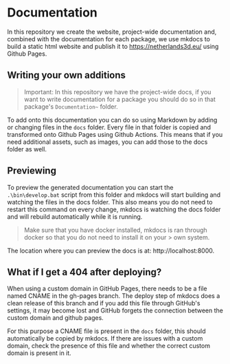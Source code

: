 Documentation
=============

In this repository we create the website, project-wide documentation and, combined with the documentation for each package, we use mkdocs to build a static html website and publish it to https://netherlands3d.eu/ using Github Pages.

Writing your own additions
--------------------------

> Important: In this repository we have the project-wide docs, if you want to write documentation for a package you
> should do so in that package's `Documentation~` folder.

To add onto this documentation you can do so using Markdown by adding or changing files in the `docs` folder. Every 
file in that folder is copied and transformed onto Github Pages using Github Actions. This means that if you need
additional assets, such as images, you can add those to the docs folder as well.

Previewing
----------

To preview the generated documentation you can start the `.\bin\develop.bat` script from this folder and mkdocs will
start building and watching the files in the docs folder. This also means you do not need to restart this command
on every change, mkdocs is watching the docs folder and will rebuild automatically while it is running.

> Make sure that you have docker installed, mkdocs is ran through docker so that you do not need to install it on your > own system. 

The location where you can preview the docs is at: http://localhost:8000.

What if I get a 404 after deploying?
------------------------------------

When using a custom domain in GitHub Pages, there needs to be a file named CNAME in the gh-pages branch. The deploy
step of mkdocs does a clean release of this branch and if you add this file through GitHub's settings, it may become 
lost and GitHub forgets the connection between the custom domain and github pages.

For this purpose a CNAME file is present in the `docs` folder, this should automatically be copied by mkdocs. If there
are issues with a custom domain, check the presence of this file and whether the correct custom domain is present in it.
